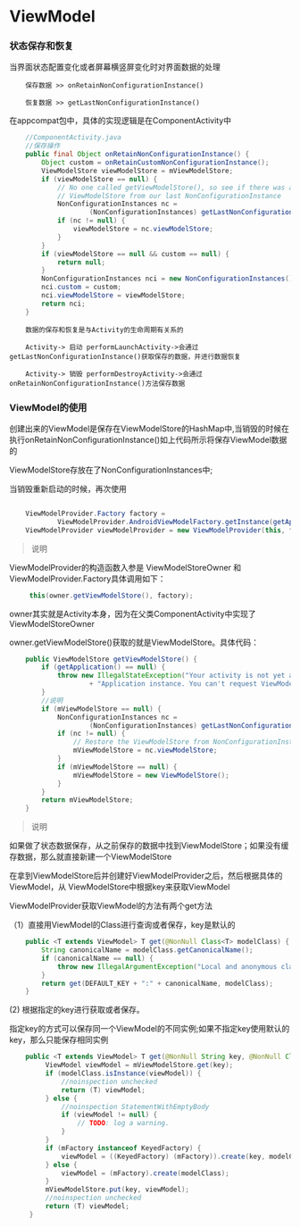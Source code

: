 ViewModel
===

### 状态保存和恢复

当界面状态配置变化或者屏幕横竖屏变化时对界面数据的处理

```text
    保存数据 >> onRetainNonConfigurationInstance()

    恢复数据 >> getLastNonConfigurationInstance()
```

在appcompat包中，具体的实现逻辑是在ComponentActivity中

```java
    //ComponentActivity.java
    //保存操作
    public final Object onRetainNonConfigurationInstance() {
        Object custom = onRetainCustomNonConfigurationInstance();
        ViewModelStore viewModelStore = mViewModelStore;
        if (viewModelStore == null) {
            // No one called getViewModelStore(), so see if there was an existing
            // ViewModelStore from our last NonConfigurationInstance
            NonConfigurationInstances nc =
                    (NonConfigurationInstances) getLastNonConfigurationInstance();
            if (nc != null) {
                viewModelStore = nc.viewModelStore;
            }
        }
        if (viewModelStore == null && custom == null) {
            return null;
        }
        NonConfigurationInstances nci = new NonConfigurationInstances();
        nci.custom = custom;
        nci.viewModelStore = viewModelStore;
        return nci;
    }
```
```text
    数据的保存和恢复是与Activity的生命周期有关系的

    Activity-> 启动 performLaunchActivity->会通过getLastNonConfigurationInstance()获取保存的数据，并进行数据恢复

    Activity-> 销毁 performDestroyActivity->会通过onRetainNonConfigurationInstance()方法保存数据
```
### ViewModel的使用

创建出来的ViewModel是保存在ViewModelStore的HashMap中,当销毁的时候在执行onRetainNonConfigurationInstance()如上代码所示将保存ViewModel数据的

ViewModelStore存放在了NonConfigurationInstances中;

当销毁重新启动的时候，再次使用
```java

    ViewModelProvider.Factory factory =
            ViewModelProvider.AndroidViewModelFactory.getInstance(getApplication());
    ViewModelProvider viewModelProvider = new ViewModelProvider(this, factory);

```
> 说明

ViewModelProvider的构造函数入参是 ViewModelStoreOwner 和ViewModelProvider.Factory具体调用如下：
```java
     this(owner.getViewModelStore(), factory);
```

owner其实就是Activity本身，因为在父类ComponentActivity中实现了ViewModelStoreOwner

owner.getViewModelStore()获取的就是ViewModelStore。具体代码：

```java
    public ViewModelStore getViewModelStore() {
        if (getApplication() == null) {
            throw new IllegalStateException("Your activity is not yet attached to the "
                    + "Application instance. You can't request ViewModel before onCreate call.");
        }
        //说明
        if (mViewModelStore == null) {
            NonConfigurationInstances nc =
                    (NonConfigurationInstances) getLastNonConfigurationInstance();
            if (nc != null) {
                // Restore the ViewModelStore from NonConfigurationInstances
                mViewModelStore = nc.viewModelStore;
            }
            if (mViewModelStore == null) {
                mViewModelStore = new ViewModelStore();
            }
        }
        return mViewModelStore;
    }
```
> 说明

如果做了状态数据保存，从之前保存的数据中找到ViewModelStore；如果没有缓存数据，那么就直接新建一个ViewModelStore

在拿到ViewModelStore后并创建好ViewModelProvider之后，然后根据具体的ViewModel，从
ViewModelStore中根据key来获取ViewModel

ViewModelProvider获取ViewModel的方法有两个get方法

（1）直接用ViewModel的Class进行查询或者保存，key是默认的
```java
    public <T extends ViewModel> T get(@NonNull Class<T> modelClass) {
        String canonicalName = modelClass.getCanonicalName();
        if (canonicalName == null) {
            throw new IllegalArgumentException("Local and anonymous classes can not be ViewModels");
        }
        return get(DEFAULT_KEY + ":" + canonicalName, modelClass);
    }
```

(2) 根据指定的key进行获取或者保存。

指定key的方式可以保存同一个ViewModel的不同实例;如果不指定key使用默认的key，那么只能保存相同实例
```java
    public <T extends ViewModel> T get(@NonNull String key, @NonNull Class<T> modelClass) {
         ViewModel viewModel = mViewModelStore.get(key);
         if (modelClass.isInstance(viewModel)) {
             //noinspection unchecked
             return (T) viewModel;
         } else {
             //noinspection StatementWithEmptyBody
             if (viewModel != null) {
                 // TODO: log a warning.
             }
         }
         if (mFactory instanceof KeyedFactory) {
             viewModel = ((KeyedFactory) (mFactory)).create(key, modelClass);
         } else {
             viewModel = (mFactory).create(modelClass);
         }
         mViewModelStore.put(key, viewModel);
         //noinspection unchecked
         return (T) viewModel;
     }
```

